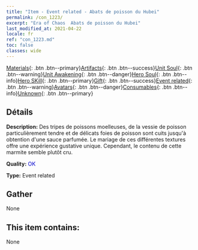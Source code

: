 ```yaml
---
title: "Item - Event related - Abats de poisson du Hubei"
permalink: /con_1223/
excerpt: "Era of Chaos  Abats de poisson du Hubei"
last_modified_at: 2021-04-22
locale: fr
ref: "con_1223.md"
toc: false
classes: wide
---
```

 [Materials](/ItemsFR/){: .btn .btn--primary}[Artifacts](/ItemsFR/Artifacts/){: .btn .btn--success}[Unit Soul](/ItemsFR/UnitSoul/){: .btn .btn--warning}[Unit Awakening](/ItemsFR/UnitAwakening/){: .btn .btn--danger}[Hero Soul](/ItemsFR/HeroSoul/){: .btn .btn--info}[Hero SKill](/ItemsFR/HeroSkill/){: .btn .btn--primary}[Gift](/ItemsFR/Gift/){: .btn .btn--success}[Event related](/ItemsFR/Events/){: .btn .btn--warning}[Avatars](/ItemsFR/Avatars/){: .btn .btn--danger}[Consumables](/ItemsFR/Consumables/){: .btn .btn--info}[Unknown](/ItemsFR/Unknown/){: .btn .btn--primary}

## Détails
 **Description:** Des tripes de poissons moelleuses, de la vessie de poisson particulièrement tendre et de délicats foies de poisson sont cuits jusqu'à obtention d'une sauce parfumée. Le mariage de ces différentes textures offre une expérience gustative unique. Cependant, le contenu de cette marmite semble plutôt cru.

 **Quality:** <span style="color: #0000CD">OK</span>

 **Type:** Event related

## Gather

  None

## This item contains:

  None

